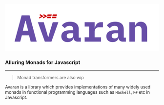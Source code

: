 <div align="center">
<img src="./static/avaran.png" />
</div>

<h3>Alluring Monads for Javascript</h3>
<hr/>

> Monad transformers are also wip

Avaran is a library which provides implementations of many widely used monads in functional programming languages such as `Haskell`, `F#` etc in Javascript.